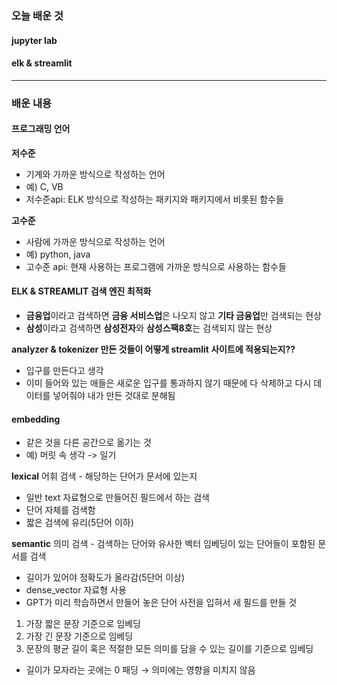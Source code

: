 ### 오늘 배운 것

#### jupyter lab

#### elk & streamlit

***

### 배운 내용

#### 프로그래밍 언어

**저수준**
- 기계와 가까운 방식으로 작성하는 언어
- 예) C, VB
- 저수준api: ELK 방식으로 작성하는 패키지와 패키지에서 비롯된 함수들

**고수준**
- 사람에 가까운 방식으로 작성하는 언어
- 예) python, java
- 고수준 api: 현재 사용하는 프로그램에 가까운 방식으로 사용하는 함수들


#### ELK & STREAMLIT 검색 엔진 최적화

- **금융업**이라고 검색하면 **금융 서비스업**은 나오지 않고 **기타 금융업**만 검색되는 현상
- **삼성**이라고 검색하면 **삼성전자**와 **삼성스팩8호**는 검색되지 않는 현상
  

**analyzer & tokenizer 만든 것들이 어떻게 streamlit 사이트에 적용되는지??**

- 입구를 만든다고 생각
- 이미 들어와 있는 애들은 새로운 입구를 통과하지 않기 때문에 다 삭제하고 다시 데이터를 넣어줘야 내가 만든 것대로 분해됨

#### embedding
- 같은 것을 다른 공간으로 옮기는 것
- 예) 머릿 속 생각 -> 일기


**lexical**
어휘 검색 - 해당하는 단어가 문서에 있는지
- 일반 text 자료형으로 만들어진 필드에서 하는 검색
- 단어 자체를 검색함
- 짧은 검색에 유리(5단어 이하)

**semantic**
의미 검색 - 검색하는 단어와 유사한 벡터 임베딩이 있는 단어들이 포함된 문서를 검색
- 길이가 있어야 정확도가 올라감(5단어 이상)
- dense_vector 자료형 사용
- GPT가 미리 학습하면서 만들어 놓은 단어 사전을 입혀서 새 필드를 만들 것

1. 가장 짧은 문장 기준으로 임베딩
2. 가장 긴 문장 기준으로 임베딩
3. 문장의 평균 길이 혹은 적절한 모든 의미를 담을 수 있는 길이를 기준으로 임베딩
- 길이가 모자라는 곳에는 0 패딩 → 의미에는 영향을 미치지 않음
